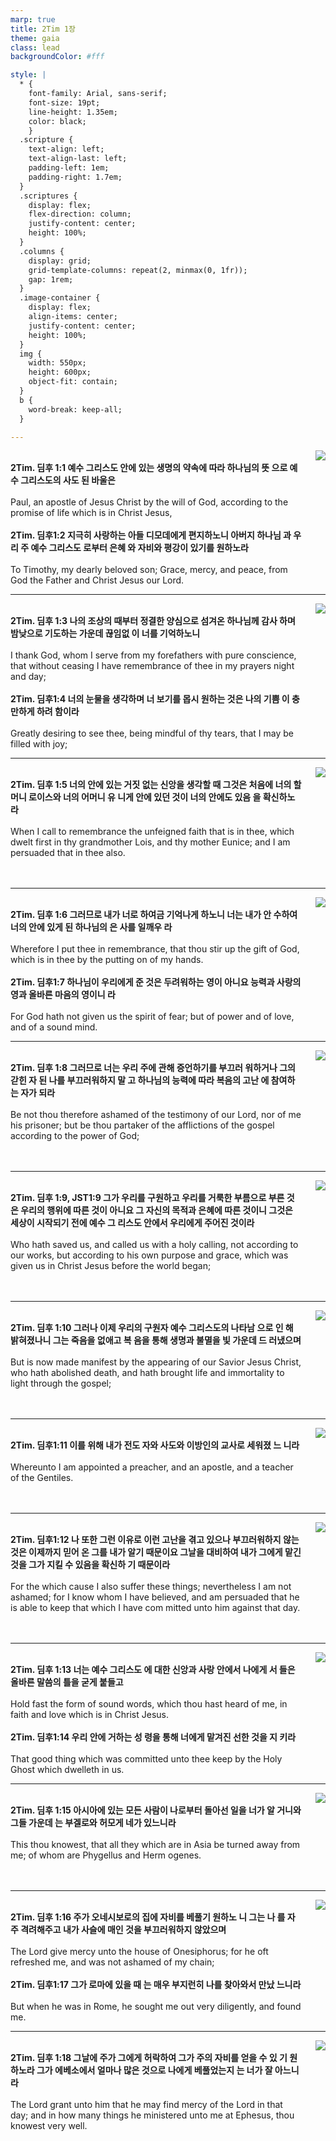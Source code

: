```yaml
---
marp: true
title: 2Tim 1장
theme: gaia
class: lead
backgroundColor: #fff

style: |
  * {
    font-family: Arial, sans-serif;
    font-size: 19pt;
    line-height: 1.35em;
    color: black;
    }
  .scripture {
    text-align: left;
    text-align-last: left;
    padding-left: 1em;
    padding-right: 1.7em;
  }
  .scriptures {
    display: flex;
    flex-direction: column;
    justify-content: center;
    height: 100%;
  }
  .columns {
    display: grid;
    grid-template-columns: repeat(2, minmax(0, 1fr));
    gap: 1rem;
  }
  .image-container {
    display: flex;
    align-items: center;
    justify-content: center;
    height: 100%;
  }
  img {
    width: 550px;
    height: 600px;
    object-fit: contain;
  }
  b {
    word-break: keep-all;
  }

---
```


<div class="columns">
  <div class="scriptures">
    <br>
    <div class="scripture">
      <b>2Tim. 딤후 1:1 예수 그리스도 안에 있는 생명의 약속에 따라 하나님의 뜻 으로 예수 그리스도의 사도 된 바울은 
      </b>
    </div>
    <br>
    <div class="scripture">Paul, an apostle of Jesus Christ by the will of God, according to the promise of life which is in Christ Jesus, 
    </div>
    <br>
    <div class="scripture">
      <b>2Tim. 딤후1:2 지극히 사랑하는 아들 디모데에게 편지하노니 아버지 하나님 과 우리 주 예수 그리스도 로부터 은혜 와 자비와 평강이 있기를 원하노라 
      </b>
    </div>
    <br>
    <div class="scripture">To Timothy, my dearly beloved son; Grace, mercy, and peace, from God the Father and Christ Jesus our Lord. 
    </div>         
  </div>
  <div class="image-container">
    <img src='../../pictures/picture_168.jpg'>
  </div>
</div>

---

<div class="columns">
  <div class="scriptures">
    <br>
    <div class="scripture">
      <b>2Tim. 딤후 1:3 나의 조상의 때부터 정결한 양심으로 섬겨온 하나님께 감사 하며 밤낮으로 기도하는 가운데 끊임없 이 너를 기억하노니 
      </b>
    </div>
    <br>
    <div class="scripture">I thank God, whom I serve from my forefathers with pure conscience, that without ceasing I have remembrance of thee in my prayers night and day; 
    </div>
    <br>
    <div class="scripture">
      <b>2Tim. 딤후1:4 너의 눈물을 생각하며 너 보기를 몹시 원하는 것은 나의 기쁨 이 충만하게 하려 함이라 
      </b>
    </div>
    <br>
    <div class="scripture">Greatly desiring to see thee, being mindful of thy tears, that I may be filled with joy; 
    </div>         
  </div>
  <div class="image-container">
    <img src='../../pictures/picture_155.jpg'>
  </div>
</div>

---

<div class="columns">
  <div class="scriptures">
    <br>
    <div class="scripture">
      <b>2Tim. 딤후 1:5 너의 안에 있는 거짓 없는 신앙을 생각할 때 그것은 처음에 너의 할머니 로이스와 너의 어머니 유 니게 안에 있던 것이 너의 안에도 있음 을 확신하노라 
      </b>
    </div>
    <br>
    <div class="scripture">When I call to remembrance the unfeigned faith that is in thee, which dwelt first in thy grandmother Lois, and thy mother Eunice; and I am persuaded that in thee also. 
    </div>
    <br>
    <div class="scripture">
      <b>
      </b>
    </div>
    <br>
    <div class="scripture">
    </div>         
  </div>
  <div class="image-container">
    <img src='../../pictures/picture_152.jpg'>
  </div>
</div>

---

<div class="columns">
  <div class="scriptures">
    <br>
    <div class="scripture">
      <b>2Tim. 딤후 1:6 그러므로 내가 너로 하여금 기억나게 하노니 너는 내가 안 수하여 너의 안에 있게 된 하나님의 은 사를 일깨우 라 
      </b>
    </div>
    <br>
    <div class="scripture">Wherefore I put thee in remembrance, that thou stir up the gift of God, which is in thee by the putting on of my hands. 
    </div>
    <br>
    <div class="scripture">
      <b>2Tim. 딤후1:7 하나님이 우리에게 준 것은 두려워하는 영이 아니요 능력과 사랑의 영과 올바른 마음의 영이니 라 
      </b>
    </div>
    <br>
    <div class="scripture">For God hath not given us the spirit of fear; but of power and of love, and of a sound mind. 
    </div>         
  </div>
  <div class="image-container">
    <img src='../../pictures/picture_32.jpg'>
  </div>
</div>

---

<div class="columns">
  <div class="scriptures">
    <br>
    <div class="scripture">
      <b>2Tim. 딤후 1:8 그러므로 너는 우리 주에 관해 증언하기를 부끄러 워하거나 그의 갇힌 자 된 나를 부끄러워하지 말 고 하나님의 능력에 따라 복음의 고난 에 참여하는 자가 되라 
      </b>
    </div>
    <br>
    <div class="scripture">Be not thou therefore ashamed of the testimony of our Lord, nor of me his prisoner; but be thou partaker of the afflictions of the gospel according to the power of God; 
    </div>
    <br>
    <div class="scripture">
      <b>
      </b>
    </div>
    <br>
    <div class="scripture">
    </div>         
  </div>
  <div class="image-container">
    <img src='../../pictures/picture_117.jpg'>
  </div>
</div>

---

<div class="columns">
  <div class="scriptures">
    <br>
    <div class="scripture">
      <b>2Tim. 딤후 1:9, JST1:9 그가 우리를 구원하고 우리를 거룩한 부름으로 부른 것은 우리의 행위에 따른 것이 아니요 그 자신의 목적과 은혜에 따른 것이니 그것은 세상이 시작되기 전에 예수 그 리스도 안에서 우리에게 주어진 것이라 
      </b>
    </div>
    <br>
    <div class="scripture">Who hath saved us, and called us with a holy calling, not according to our works, but according to his own purpose and grace, which was given us in Christ Jesus before the world began; 
    </div>
    <br>
    <div class="scripture">
      <b>
      </b>
    </div>
    <br>
    <div class="scripture">
    </div>         
  </div>
  <div class="image-container">
    <img src='../../pictures/picture_73.jpg'>
  </div>
</div>

---

<div class="columns">
  <div class="scriptures">
    <br>
    <div class="scripture">
      <b>2Tim. 딤후 1:10 그러나 이제 우리의 구원자 예수 그리스도의 나타남 으로 인 해 밝혀졌나니 그는 죽음을 없애고 복 음을 통해 생명과 불멸을 빛 가운데 드 러냈으며 
      </b>
    </div>
    <br>
    <div class="scripture">But is now made manifest by the appearing of our Savior Jesus Christ, who hath abolished death, and hath brought life and immortality to light through the gospel; 
    </div>
    <br>
    <div class="scripture">
      <b>
      </b>
    </div>
    <br>
    <div class="scripture">
    </div>         
  </div>
  <div class="image-container">
    <img src='../../pictures/picture_151.jpg'>
  </div>
</div>

---

<div class="columns">
  <div class="scriptures">
    <br>
    <div class="scripture">
      <b>2Tim. 딤후1:11 이를 위해 내가 전도 자와 사도와 이방인의 교사로 세워졌 느 니라 
      </b>
    </div>
    <br>
    <div class="scripture">Whereunto I am appointed a preacher, and an apostle, and a teacher of the Gentiles. 
    </div>
    <br>
    <div class="scripture">
      <b>
      </b>
    </div>
    <br>
    <div class="scripture">
    </div>         
  </div>
  <div class="image-container">
    <img src='../../pictures/picture_75.jpg'>
  </div>
</div>

---

<div class="columns">
  <div class="scriptures">
    <br>
    <div class="scripture">
      <b>2Tim. 딤후1:12 나 또한 그런 이유로 이런 고난을 겪고 있으나 부끄러워하지 않는 것은 이제까지 믿어 온 그를 내가 알기 때문이요 그날을 대비하여 내가 그에게 맡긴 것을 그가 지킬 수 있음을 확신하 기 때문이라 
      </b>
    </div>
    <br>
    <div class="scripture">For the which cause I also suffer these things; nevertheless I am not ashamed; for I know whom I have believed, and am persuaded that he is able to keep that which I have com mitted unto him against that day. 
    </div>
    <br>
    <div class="scripture">
      <b>
      </b>
    </div>
    <br>
    <div class="scripture">
    </div>         
  </div>
  <div class="image-container">
    <img src='../../pictures/picture_113.jpg'>
  </div>
</div>

---

<div class="columns">
  <div class="scriptures">
    <br>
    <div class="scripture">
      <b>2Tim. 딤후 1:13 너는 예수 그리스도 에 대한 신앙과 사랑 안에서 나에게 서 들은 올바른 말씀의 틀을 굳게 붙들고 
      </b>
    </div>
    <br>
    <div class="scripture">Hold fast the form of sound words, which thou hast heard of me, in faith and love which is in Christ Jesus. 
    </div>
    <br>
    <div class="scripture">
      <b>2Tim. 딤후1:14 우리 안에 거하는 성 령을 통해 너에게 맡겨진 선한 것을 지 키라 
      </b>
    </div>
    <br>
    <div class="scripture">That good thing which was committed unto thee keep by the Holy Ghost which dwelleth in us. 
    </div>         
  </div>
  <div class="image-container">
    <img src='../../pictures/picture_35.jpg'>
  </div>
</div>

---

<div class="columns">
  <div class="scriptures">
    <br>
    <div class="scripture">
      <b>2Tim. 딤후 1:15 아시아에 있는 모든 사람이 나로부터 돌아선 일을 너가 알 거니와 그들 가운데 는 부겔로와 허모게 네가 있느니라 
      </b>
    </div>
    <br>
    <div class="scripture">This thou knowest, that all they which are in Asia be turned away from me; of whom are Phygellus and Herm ogenes. 
    </div>
    <br>
    <div class="scripture">
      <b>
      </b>
    </div>
    <br>
    <div class="scripture">
    </div>         
  </div>
  <div class="image-container">
    <img src='../../pictures/picture_3.jpg'>
  </div>
</div>

---

<div class="columns">
  <div class="scriptures">
    <br>
    <div class="scripture">
      <b>2Tim. 딤후 1:16 주가 오네시보로의 집에 자비를 베풀기 원하노 니 그는 나 를 자주 격려해주고 내가 사슬에 매인 것을 부끄러워하지 않았으며 
      </b>
    </div>
    <br>
    <div class="scripture">The Lord give mercy unto the house of Onesiphorus; for he oft refreshed me, and was not ashamed of my chain; 
    </div>
    <br>
    <div class="scripture">
      <b>2Tim. 딤후1:17 그가 로마에 있을 때 는 매우 부지런히 나를 찾아와서 만났 느니라 
      </b>
    </div>
    <br>
    <div class="scripture">But when he was in Rome, he sought me out very diligently, and found me. 
    </div>         
  </div>
  <div class="image-container">
    <img src='../../pictures/picture_120.jpg'>
  </div>
</div>

---

<div class="columns">
  <div class="scriptures">
    <br>
    <div class="scripture">
      <b>2Tim. 딤후 1:18 그날에 주가 그에게 허락하여 그가 주의 자비를 얻을 수 있 기 원하노라 그가 에베소에서 얼마나 많은 것으로 나에게 베풀었는지 는 너가 잘 아느니라 
      </b>
    </div>
    <br>
    <div class="scripture">The Lord grant unto him that he may find mercy of the Lord in that day; and in how many things he ministered unto me at Ephesus, thou knowest very well.
    </div>
    <br>
    <div class="scripture">
      <b>
      </b>
    </div>
    <br>
    <div class="scripture">
    </div>         
  </div>
  <div class="image-container">
    <img src='../../pictures/picture_111.jpg'>
  </div>
</div>

